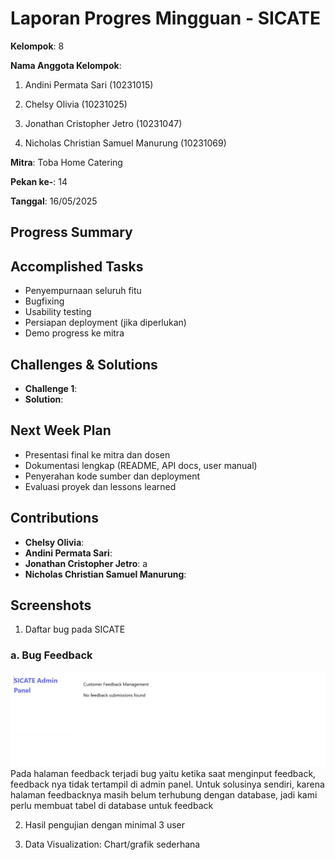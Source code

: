 # Laporan Progres Mingguan - SICATE
**Kelompok**: 8

**Nama Anggota Kelompok**: 
1. Andini Permata Sari (10231015)

2. Chelsy Olivia (10231025)

3. Jonathan Cristopher Jetro (10231047)

4. Nicholas Christian Samuel Manurung (10231069)

**Mitra**: Toba Home Catering

**Pekan ke-**: 14

**Tanggal**: 16/05/2025

## Progress Summary



## Accomplished Tasks
- Penyempurnaan seluruh fitu
- Bugfixing
- Usability testing
- Persiapan deployment (jika diperlukan)
- Demo progress ke mitra

## Challenges & Solutions
- **Challenge 1**: 
- **Solution**: 


## Next Week Plan
- Presentasi final ke mitra dan dosen
- Dokumentasi lengkap (README, API docs, user manual)
- Penyerahan kode sumber dan deployment
- Evaluasi proyek dan lessons learned

## Contributions
- **Chelsy Olivia**: 
- **Andini Permata Sari**: 
- **Jonathan Cristopher Jetro**: a
- **Nicholas Christian Samuel Manurung**: 
  
## Screenshots 
1. Daftar bug pada SICATE
### a. Bug Feedback
![alt text](<Bug feedback.jpg>)
Pada halaman feedback terjadi bug yaitu ketika saat menginput feedback, feedback nya tidak tertampil di admin panel. Untuk solusinya sendiri, karena halaman feedbacknya masih belum terhubung dengan database, jadi kami perlu membuat tabel di database untuk feedback

2. Hasil pengujian dengan minimal 3 user

3. Data Visualization: Chart/grafik sederhana